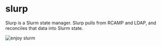 # slurp
Slurp is a Slurm state manager. Slurp pulls from RCAMP and LDAP, and reconciles that data into Slurm state.

![enjoy slurm](https://rodrigogonzalezirarrazaval3d.files.wordpress.com/2011/05/132_enjoy-slurm_10241.jpg "Enjoy Slurm!")
